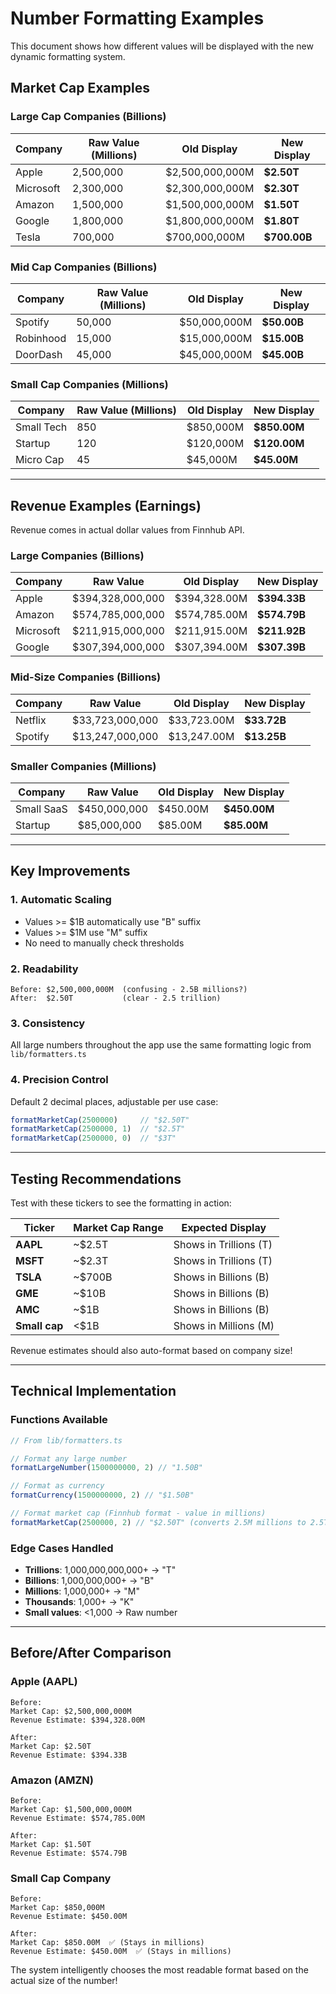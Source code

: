 # Number Formatting Examples

This document shows how different values will be displayed with the new dynamic formatting system.

## Market Cap Examples

### Large Cap Companies (Billions)
| Company | Raw Value (Millions) | Old Display | New Display |
|---------|---------------------|-------------|-------------|
| Apple | 2,500,000 | $2,500,000,000M | **$2.50T** |
| Microsoft | 2,300,000 | $2,300,000,000M | **$2.30T** |
| Amazon | 1,500,000 | $1,500,000,000M | **$1.50T** |
| Google | 1,800,000 | $1,800,000,000M | **$1.80T** |
| Tesla | 700,000 | $700,000,000M | **$700.00B** |

### Mid Cap Companies (Billions)
| Company | Raw Value (Millions) | Old Display | New Display |
|---------|---------------------|-------------|-------------|
| Spotify | 50,000 | $50,000,000M | **$50.00B** |
| Robinhood | 15,000 | $15,000,000M | **$15.00B** |
| DoorDash | 45,000 | $45,000,000M | **$45.00B** |

### Small Cap Companies (Millions)
| Company | Raw Value (Millions) | Old Display | New Display |
|---------|---------------------|-------------|-------------|
| Small Tech | 850 | $850,000M | **$850.00M** |
| Startup | 120 | $120,000M | **$120.00M** |
| Micro Cap | 45 | $45,000M | **$45.00M** |

---

## Revenue Examples (Earnings)

Revenue comes in actual dollar values from Finnhub API.

### Large Companies (Billions)
| Company | Raw Value | Old Display | New Display |
|---------|-----------|-------------|-------------|
| Apple | $394,328,000,000 | $394,328.00M | **$394.33B** |
| Amazon | $574,785,000,000 | $574,785.00M | **$574.79B** |
| Microsoft | $211,915,000,000 | $211,915.00M | **$211.92B** |
| Google | $307,394,000,000 | $307,394.00M | **$307.39B** |

### Mid-Size Companies (Billions)
| Company | Raw Value | Old Display | New Display |
|---------|-----------|-------------|-------------|
| Netflix | $33,723,000,000 | $33,723.00M | **$33.72B** |
| Spotify | $13,247,000,000 | $13,247.00M | **$13.25B** |

### Smaller Companies (Millions)
| Company | Raw Value | Old Display | New Display |
|---------|-----------|-------------|-------------|
| Small SaaS | $450,000,000 | $450.00M | **$450.00M** |
| Startup | $85,000,000 | $85.00M | **$85.00M** |

---

## Key Improvements

### 1. **Automatic Scaling**
- Values >= $1B automatically use "B" suffix
- Values >= $1M use "M" suffix
- No need to manually check thresholds

### 2. **Readability**
```
Before: $2,500,000,000M  (confusing - 2.5B millions?)
After:  $2.50T           (clear - 2.5 trillion)
```

### 3. **Consistency**
All large numbers throughout the app use the same formatting logic from `lib/formatters.ts`

### 4. **Precision Control**
Default 2 decimal places, adjustable per use case:
```typescript
formatMarketCap(2500000)     // "$2.50T"
formatMarketCap(2500000, 1)  // "$2.5T"
formatMarketCap(2500000, 0)  // "$3T"
```

---

## Testing Recommendations

Test with these tickers to see the formatting in action:

| Ticker | Market Cap Range | Expected Display |
|--------|-----------------|------------------|
| **AAPL** | ~$2.5T | Shows in Trillions (T) |
| **MSFT** | ~$2.3T | Shows in Trillions (T) |
| **TSLA** | ~$700B | Shows in Billions (B) |
| **GME** | ~$10B | Shows in Billions (B) |
| **AMC** | ~$1B | Shows in Billions (B) |
| **Small cap** | <$1B | Shows in Millions (M) |

Revenue estimates should also auto-format based on company size!

---

## Technical Implementation

### Functions Available

```typescript
// From lib/formatters.ts

// Format any large number
formatLargeNumber(1500000000, 2) // "1.50B"

// Format as currency
formatCurrency(1500000000, 2) // "$1.50B"

// Format market cap (Finnhub format - value in millions)
formatMarketCap(2500000, 2) // "$2.50T" (converts 2.5M millions to 2.5T)
```

### Edge Cases Handled

- **Trillions**: 1,000,000,000,000+ → "T"
- **Billions**: 1,000,000,000+ → "B"
- **Millions**: 1,000,000+ → "M"
- **Thousands**: 1,000+ → "K"
- **Small values**: <1,000 → Raw number

---

## Before/After Comparison

### Apple (AAPL)
```
Before:
Market Cap: $2,500,000,000M
Revenue Estimate: $394,328.00M

After:
Market Cap: $2.50T
Revenue Estimate: $394.33B
```

### Amazon (AMZN)
```
Before:
Market Cap: $1,500,000,000M
Revenue Estimate: $574,785.00M

After:
Market Cap: $1.50T
Revenue Estimate: $574.79B
```

### Small Cap Company
```
Before:
Market Cap: $850,000M
Revenue Estimate: $450.00M

After:
Market Cap: $850.00M  ✅ (Stays in millions)
Revenue Estimate: $450.00M  ✅ (Stays in millions)
```

The system intelligently chooses the most readable format based on the actual size of the number!
